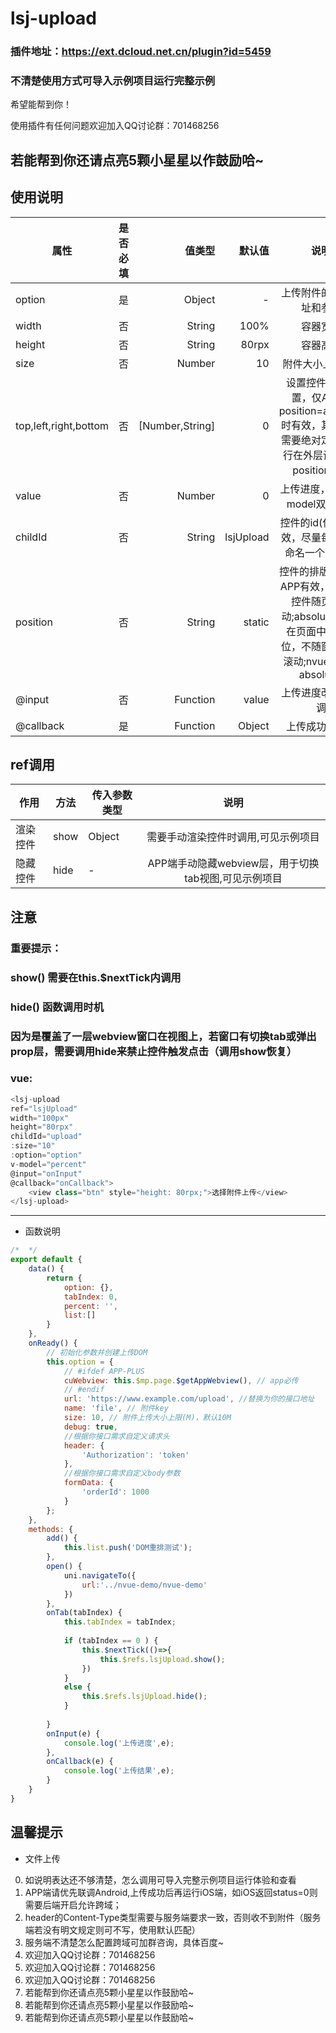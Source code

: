 # lsj-upload

### 插件地址：https://ext.dcloud.net.cn/plugin?id=5459

### 不清楚使用方式可导入示例项目运行完整示例

希望能帮到你！

使用插件有任何问题欢迎加入QQ讨论群：701468256

若能帮到你还请点亮5颗小星星以作鼓励哈~
---

## 使用说明
| 属性		| 是否必填	|  值类型	| 默认值	| 说明			|
| --------- | -------- 	| -----: 	| --: 	| :------------:|
| option	|	是 		| Object	|-		| 上传附件的接口地址和参数|
| width		|	否 		| String	|100%	| 容器宽度		|
| height	|	否 		| String	|80rpx	| 容器高度		|
| size		|	否 		| Number	|10		| 附件大小上限(M)|
| top,left,right,bottom		|	否 		| [Number,String]	|0		| 设置控件绝对位置，仅App端position=absolute时有效，其他端若需要绝对定位可自行在外层设置css position样式|
| value		|	否 		| Number	|0		| 上传进度，通过v-model双向绑定|
| childId	|	否 		| String	|lsjUpload| 控件的id(仅APP有效，尽量每个控件命名一个唯一Id)|
| position	|	否 		| String	|static	| 控件的排版位置(仅APP有效，static=控件随页面滚动;absolute=控件在页面中绝对定位，不随窗口内容滚动;nvue仅支持absolute)|
| @input	|	否 		| Function	|value	| 上传进度改变时回调|
| @callback	|	是 		| Function	|Object	| 上传成功时回调	|

## ref调用
|作用 | 方法| 传入参数类型|  说明|
|---- | --------- | -------- | :--: |
|渲染控件| show|Object| 需要手动渲染控件时调用,可见示例项目|
|隐藏控件| hide|-		| APP端手动隐藏webview层，用于切换tab视图,可见示例项目|

## 注意 
### 重要提示： 
### show() 需要在this.$nextTick内调用
### hide() 函数调用时机
### 因为是覆盖了一层webview窗口在视图上，若窗口有切换tab或弹出prop层，需要调用hide来禁止控件触发点击（调用show恢复）

### vue:
``` javascript
<lsj-upload 
ref="lsjUpload"
width="100px"
height="80rpx"
childId="upload"
:size="10"
:option="option"
v-model="percent"
@input="onInput"
@callback="onCallback">
	<view class="btn" style="height: 80rpx;">选择附件上传</view>
</lsj-upload>
```

---
* 函数说明


``` javascript
/*  */
export default {
	data() {
		return {
			option: {},
			tabIndex: 0,
			percent: '',
			list:[]
		}
	},
	onReady() {
		// 初始化参数并创建上传DOM
		this.option = {
			// #ifdef APP-PLUS
			cuWebview: this.$mp.page.$getAppWebview(), // app必传 
			// #endif
			url: 'https://www.example.com/upload', //替换为你的接口地址
			name: 'file', // 附件key
			size: 10, // 附件上传大小上限(M)，默认10M
			debug: true,
			//根据你接口需求自定义请求头
			header: {
				'Authorization': 'token'
			},
			//根据你接口需求自定义body参数
			formData: {
				'orderId': 1000
			}
		};
	},
	methods: {
		add() {
			this.list.push('DOM重排测试');
		},
		open() {
			uni.navigateTo({
				url:'../nvue-demo/nvue-demo'
			})
		},
		onTab(tabIndex) {
			this.tabIndex = tabIndex;
			
			if (tabIndex == 0 ) {
				this.$nextTick(()=>{
					this.$refs.lsjUpload.show();
				})
			}
			else {
				this.$refs.lsjUpload.hide();
			}
			
		}
		onInput(e) {
			console.log('上传进度',e);
		},
		onCallback(e) {
			console.log('上传结果',e);
		}
	}
}

```

## 温馨提示
	
* 文件上传
0. 如说明表达还不够清楚，怎么调用可导入完整示例项目运行体验和查看	
1. APP端请优先联调Android,上传成功后再运行iOS端，如iOS返回status=0则需要后端开启允许跨域；
2. header的Content-Type类型需要与服务端要求一致，否则收不到附件（服务端若没有明文规定则可不写，使用默认匹配）
3. 服务端不清楚怎么配置跨域可加群咨询，具体百度~
4. 欢迎加入QQ讨论群：701468256
5. 欢迎加入QQ讨论群：701468256
6. 欢迎加入QQ讨论群：701468256
7. 若能帮到你还请点亮5颗小星星以作鼓励哈~
8. 若能帮到你还请点亮5颗小星星以作鼓励哈~
9. 若能帮到你还请点亮5颗小星星以作鼓励哈~